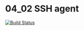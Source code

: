 # 04_02 SSH agent
[![Build Status](http://16.171.179.15/buildStatus/icon?job=ssh-agent-my-git)](http://ec2-13-53-98-65.eu-north-1.compute.amazonaws.com/view/git/job/ssh-agent-my-git/)
